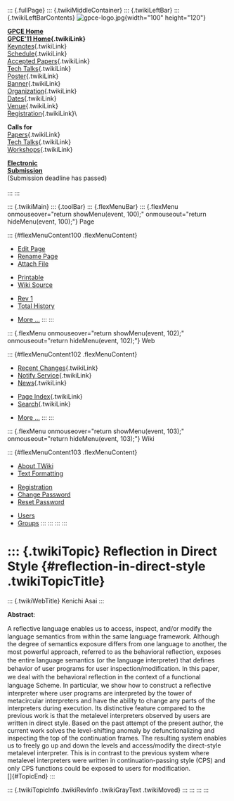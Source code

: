 ::: {.fullPage}
::: {.twikiMiddleContainer}
::: {.twikiLeftBar}
::: {.twikiLeftBarContents}
![gpce-logo.jpg](../pub/GPCE11/WebLeftBar/gpce-logo.jpg){width="100"
height="120"}

**[GPCE Home](http://program-transformation.org/Gpce)**\
**[GPCE\'11 Home](WebHome){.twikiLink}**\
[Keynotes](KeynoteSpeakers){.twikiLink}\
[Schedule](ConferenceProgram){.twikiLink}\
[Accepted Papers](AcceptedPapers){.twikiLink}\
[Tech Talks](TechTalks){.twikiLink}\
[Poster](Poster){.twikiLink}\
[Banner](Banner){.twikiLink}\
[Organization](ConferenceOrganization){.twikiLink}\
[Dates](ImportantDates){.twikiLink}\
[Venue](ConferenceVenue){.twikiLink}\
[Registration](ConferenceRegistration){.twikiLink}\

**Calls for**\
[Papers](CallForPapers){.twikiLink}\
[Tech Talks](CallForTechTalks){.twikiLink}\
[Workshops](Workshops){.twikiLink}

**[Electronic\
Submission](http://www.easychair.org/conferences/?conf=gpce11)**\
(Submission deadline has passed)\
\
:::
:::

::: {.twikiMain}
::: {.toolBar}
::: {.flexMenuBar}
::: {.flexMenu onmouseover="return showMenu(event, 100);" onmouseout="return hideMenu(event, 100);"}
Page

::: {#flexMenuContent100 .flexMenuContent}
-   [Edit
    Page](http://www.program-transformation.org/edit/GPCE11/ReflectioninDirectStyle?t=1536828809)
-   [Rename
    Page](http://www.program-transformation.org/rename/GPCE11/ReflectioninDirectStyle)
-   [Attach
    File](http://www.program-transformation.org/attach/GPCE11/ReflectioninDirectStyle)

<!-- -->

-   [Printable](http://www.program-transformation.org/view/GPCE11/ReflectioninDirectStyle?skin=print.pattern)
-   [Wiki
    Source](http://www.program-transformation.org/view/GPCE11/ReflectioninDirectStyle?skin=text&raw=on&contenttype=text/plain)

<!-- -->

-   [Rev
    1](http://www.program-transformation.org/view/GPCE11/ReflectioninDirectStyle?rev=1.1)
-   [Total
    History](http://www.program-transformation.org/rdiff/GPCE11/ReflectioninDirectStyle)

<!-- -->

-   [More
    \...](http://www.program-transformation.org/oops/GPCE11/ReflectioninDirectStyle?template=oopsmore&param1=1.1&param2=1.1)
:::
:::

::: {.flexMenu onmouseover="return showMenu(event, 102);" onmouseout="return hideMenu(event, 102);"}
Web

::: {#flexMenuContent102 .flexMenuContent}
-   [Recent Changes](WebChanges){.twikiLink}
-   [Notify Service](WebNotify){.twikiLink}
-   [News](WebNews){.twikiLink}

<!-- -->

-   [Page Index](WebIndex){.twikiLink}
-   [Search](WebSearch){.twikiLink}

<!-- -->

-   [More
    \...](http://www.program-transformation.org/oops/GPCE11/ReflectioninDirectStyle?template=oopsmore&param1=1.1&param2=1.1)
:::
:::

::: {.flexMenu onmouseover="return showMenu(event, 103);" onmouseout="return hideMenu(event, 103);"}
Wiki

::: {#flexMenuContent103 .flexMenuContent}
-   [About
    TWiki](http://www.program-transformation.org/view/TWiki/WebHome)
-   [Text
    Formatting](http://www.program-transformation.org/view/TWiki/TextFormattingRules)

<!-- -->

-   [Registration](http://www.program-transformation.org/view/TWiki/TWikiRegistration)
-   [Change
    Password](http://www.program-transformation.org/view/TWiki/ChangePassword)
-   [Reset
    Password](http://www.program-transformation.org/view/TWiki/ResetPassword)

<!-- -->

-   [Users](http://www.program-transformation.org/view/Main/TWikiUsers)
-   [Groups](http://www.program-transformation.org/view/Main/TWikiGroups)
:::
:::
:::
:::

::: {.twikiTopic}
Reflection in Direct Style {#reflection-in-direct-style .twikiTopicTitle}
==========================

::: {.twikiWebTitle}
Kenichi Asai
:::

**Abstract**:

A reﬂective language enables us to access, inspect, and/or modify the
language semantics from within the same language framework. Although the
degree of semantics exposure differs from one language to another, the
most powerful approach, referred to as the behavioral reﬂection, exposes
the entire language semantics (or the language interpreter) that deﬁnes
behavior of user programs for user inspection/modiﬁcation. In this
paper, we deal with the behavioral reﬂection in the context of a
functional language Scheme. In particular, we show how to construct a
reﬂective interpreter where user programs are interpreted by the tower
of metacircular interpreters and have the ability to change any parts of
the interpreters during execution. Its distinctive feature compared to
the previous work is that the metalevel interpreters observed by users
are written in direct style. Based on the past attempt of the present
author, the current work solves the level-shifting anomaly by
defunctionalizing and inspecting the top of the continuation frames. The
resulting system enables us to freely go up and down the levels and
access/modify the direct-style metalevel interpreter. This is in
contrast to the previous system where metalevel interpreters were
written in continuation-passing style (CPS) and only CPS functions could
be exposed to users for modiﬁcation.\
[]{#TopicEnd}
:::

::: {.twikiTopicInfo .twikiRevInfo .twikiGrayText .twikiMoved}
:::
:::
:::
:::
